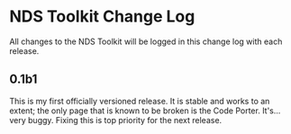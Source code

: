 # NDS Toolkit Change Log

All changes to the NDS Toolkit will be logged in this change log with each
release.

## 0.1b1

This is my first officially versioned release. It is stable and works to an
extent; the only page that is known to be broken is the Code Porter. It's...
very buggy. Fixing this is top priority for the next release.

